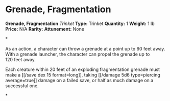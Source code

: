 # Grenade, Fragmentation

**Grenade, Fragmentation**
_Trinket_
**Type:** Trinket
**Quantity:** 1
**Weight:** 1 lb
**Price:** N/A
**Rarity:** 
**Attunement:** None

*<p class="Core-Styles_Core-Body">As an action, a character can throw a grenade at a point up to 60 feet away. With a grenade launcher, the character can propel the grenade up to 120 <span class="No-Break">feet away.</span></p>
<p class="Core-Styles_Core-Body">Each creature within 20 feet of an exploding <span class="Serif-Character-Style_Bold-Serif">fragmentation grenade</span> must make a [[/save dex 15 format=long]], taking  [[/damage 5d6 type=piercing average=true]] damage on a failed save, or half as much damage on a succe<span class="No-Break">ssful one.</span></p>*